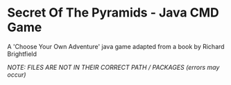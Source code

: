 # Secret Of The Pyramids - Java CMD Game
A 'Choose Your Own Adventure' java game adapted from a book by Richard Brightfield


*NOTE: FILES ARE NOT IN THEIR CORRECT PATH / PACKAGES (errors may occur)*
